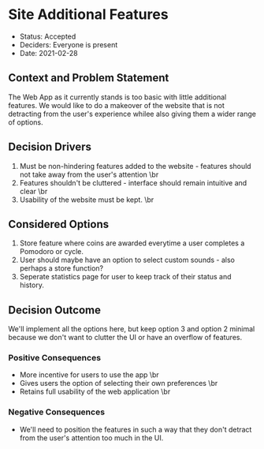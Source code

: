 # Site Additional Features

* Status: Accepted
* Deciders: Everyone is present
* Date: 2021-02-28

## Context and Problem Statement

The Web App as it currently stands is too basic with little additional features. We would like to
do a makeover of the website that is not detracting from the user's experience whilee also giving them a wider range of options.

## Decision Drivers
1. Must be non-hindering features added to the website - features should not take away from the user's attention \br
2. Features shouldn't be cluttered - interface should remain intuitive and clear \br
3. Usability of the website must be kept. \br

## Considered Options

1. Store feature where coins are awarded everytime a user completes a Pomodoro or cycle. 
2. User should maybe have an option to select custom sounds - also perhaps a store function? 
3. Seperate statistics page for user to keep track of their status and history.

## Decision Outcome

We'll implement all the options here, but keep option 3 and option 2 minimal because we don't want to clutter the UI or have an overflow of features.

### Positive Consequences

- More incentive for users to use the app \br
- Gives users the option of selecting their own preferences \br
- Retains full usability of the web application \br

### Negative Consequences

- We'll need to position the features in such a way that they don't detract from the user's attention too much in the UI.